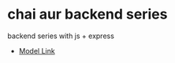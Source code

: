 # chai aur backend series

backend series with js + express

- [Model Link](https://app.eraser.io/workspace/YtPqZ1VogxGy1jzIDkzj)